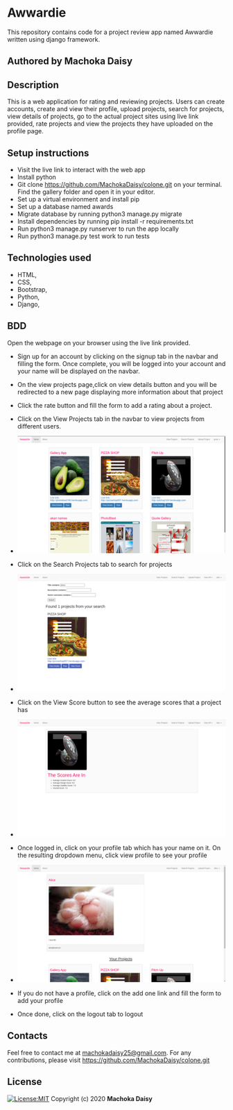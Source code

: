 # Awwardie
This repository contains code for a project review app named Awwardie written using django framework.
## Authored by Machoka Daisy
## Description
This is  a web application for rating and reviewing projects. Users can create accounts, create and view their profile, upload projects, search for projects, view details of projects, go to the actual project sites using live link provided, rate projects and view the projects they have uploaded on the profile page.
## Setup instructions
* Visit the live link to interact with the web app
* Install python
* Git clone https://github.com/MachokaDaisy/colone.git on your terminal. Find the gallery folder and open it in your editor.
* Set up a virtual environment and install pip
* Set up a database named awards
* Migrate database by running python3 manage.py migrate
* Install dependencies by running pip install -r requirements.txt
* Run python3 manage.py runserver to run the app locally
* Run python3 manage.py test work to run tests
## Technologies used
* HTML,
* CSS,
* Bootstrap,
* Python,
* Django,

## BDD
Open the webpage on your browser using the live link provided. 
* Sign up for an account by clicking on the signup tab in the navbar and filling the form. Once complete, you will be logged into your account and your name will be displayed on the navbar.
* On the view projects page,click on view details button and you will be redirected to a new page displaying more information about that project
* Click the rate button and fill the form to add a rating about a project. 
* Click on the View Projects tab in the navbar to view projects from different users.
* ![Alt text](./static/img/explore.png?raw=true "Optional Title")
* Click on the Search Projects tab to search for projects
* ![Alt text](./static/img/searchpizza.png?raw=true "Optional Title")
* Click on the View Score button to see the average scores that a project has
* ![Alt text](./static/img/score.png?raw=true "Optional Title")
* Once logged in, click on your profile tab which has your name on it. On the resulting dropdown menu, click view profile to see your profile
* ![Alt text](./static/img/prof.png?raw=true "Optional Title")

* If you do not have a profile, click on the add one link and fill the form to add your profile
* Once done, click on the logout tab to logout
## Contacts
Feel free to contact me at machokadaisy25@gmail.com. For any contributions, please visit https://github.com/MachokaDaisy/colone.git
## License
[![License:MIT](https://img.shields.io/badge/License-MIT-yellow.svg)](https://opensource.org/licenses/MIT)
Copyright (c) 2020 **Machoka Daisy**